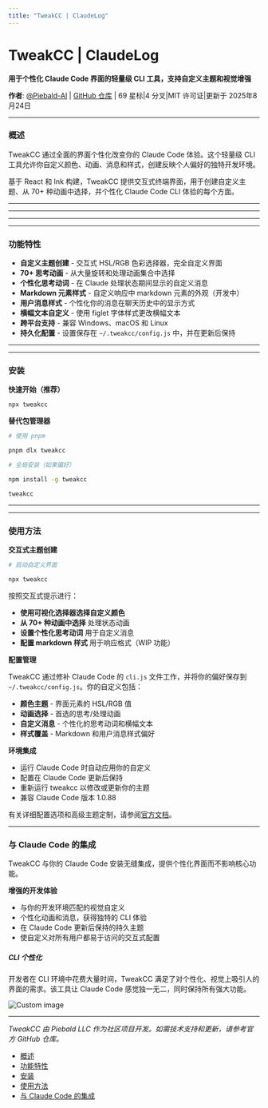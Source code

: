 ```yaml
---
title: "TweakCC | ClaudeLog"
---
```


# TweakCC | ClaudeLog

**用于个性化 Claude Code 界面的轻量级 CLI 工具，支持自定义主题和视觉增强**

**作者**: [@Piebald-AI](https://github.com/Piebald-AI)  |  [GitHub 仓库](https://github.com/Piebald-AI/tweakcc)  |  69 星标|4 分叉|MIT 许可证|更新于 2025年8月24日

* * *

### 概述[​](#overview "Direct link to 概述")

TweakCC 通过全面的界面个性化改变你的 Claude Code 体验。这个轻量级 CLI 工具允许你自定义颜色、动画、消息和样式，创建反映个人偏好的独特开发环境。

基于 React 和 Ink 构建，TweakCC 提供交互式终端界面，用于创建自定义主题、从 70+ 种动画中选择，并个性化 Claude Code CLI 体验的每个方面。

* * *

* * *

<!-- 由于缺少资产，暂时删除截图 -->

* * *

* * *

### 功能特性[​](#features "Direct link to 功能特性")

-   **自定义主题创建** - 交互式 HSL/RGB 色彩选择器，完全自定义界面
-   **70+ 思考动画** - 从大量旋转和处理动画集合中选择
-   **个性化思考动词** - 在 Claude 处理状态期间显示的自定义消息
-   **Markdown 元素样式** - 自定义响应中 markdown 元素的外观（开发中）
-   **用户消息样式** - 个性化你的消息在聊天历史中的显示方式
-   **横幅文本自定义** - 使用 figlet 字体样式更改横幅文本
-   **跨平台支持** - 兼容 Windows、macOS 和 Linux
-   **持久化配置** - 设置保存在 `~/.tweakcc/config.js` 中，并在更新后保持

* * *

* * *

### 安装[​](#installation "Direct link to 安装")

**快速开始（推荐）**

```bash
npx tweakcc

```

**替代包管理器**

```bash
# 使用 pnpm

pnpm dlx tweakcc

# 全局安装（如果偏好）

npm install -g tweakcc

tweakcc

```

* * *

* * *

### 使用方法[​](#usage "Direct link to 使用方法")

**交互式主题创建**

```bash
# 启动自定义界面

npx tweakcc

```

按照交互式提示进行：

-   **使用可视化选择器选择自定义颜色**
-   **从 70+ 种动画中选择** 处理状态动画
-   **设置个性化思考动词** 用于自定义消息
-   **配置 markdown 样式** 用于响应格式（WIP 功能）

**配置管理**

TweakCC 通过修补 Claude Code 的 `cli.js` 文件工作，并将你的偏好保存到 `~/.tweakcc/config.js`。你的自定义包括：

-   **颜色主题** - 界面元素的 HSL/RGB 值
-   **动画选择** - 首选的思考/处理动画
-   **自定义消息** - 个性化的思考动词和横幅文本
-   **样式覆盖** - Markdown 和用户消息样式偏好

**环境集成**

-   运行 Claude Code 时自动应用你的自定义
-   配置在 Claude Code 更新后保持
-   重新运行 tweakcc 以修改或更新你的主题
-   兼容 Claude Code 版本 1.0.88

有关详细配置选项和高级主题定制，请参阅[官方文档](https://github.com/Piebald-AI/tweakcc)。

* * *

### 与 Claude Code 的集成[​](#integration-with-claude-code "Direct link to 与 Claude Code 的集成")

TweakCC 与你的 Claude Code 安装无缝集成，提供个性化界面而不影响核心功能。

**增强的开发体验**

-   与你的开发环境匹配的视觉自定义
-   个性化动画和消息，获得独特的 CLI 体验
-   在 Claude Code 更新后保持的持久主题
-   使自定义对所有用户都易于访问的交互式配置

##### CLI 个性化

开发者在 CLI 环境中花费大量时间，TweakCC 满足了对个性化、视觉上吸引人的界面的需求。该工具让 Claude Code 感觉独一无二，同时保持所有强大功能。

<img src="/img/discovery/036_cl.png" alt="Custom image" style="max-width: 165px; height: auto;" />

* * *

*TweakCC 由 Piebald LLC 作为社区项目开发。如需技术支持和更新，请参考官方 GitHub 仓库。*

-   [概述](#overview)
-   [功能特性](#features)
-   [安装](#installation)
-   [使用方法](#usage)
-   [与 Claude Code 的集成](#integration-with-claude-code)